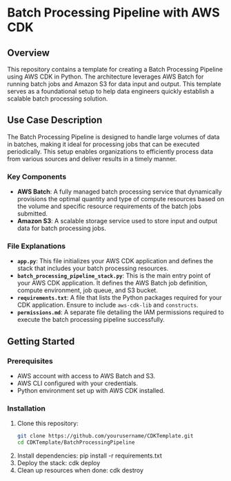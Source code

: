 # Batch Processing Pipeline with AWS CDK

## Overview

This repository contains a template for creating a Batch Processing Pipeline using AWS CDK in Python. The architecture leverages AWS Batch for running batch jobs and Amazon S3 for data input and output. This template serves as a foundational setup to help data engineers quickly establish a scalable batch processing solution.

## Use Case Description

The Batch Processing Pipeline is designed to handle large volumes of data in batches, making it ideal for processing jobs that can be executed periodically. This setup enables organizations to efficiently process data from various sources and deliver results in a timely manner.

### Key Components

- **AWS Batch**: A fully managed batch processing service that dynamically provisions the optimal quantity and type of compute resources based on the volume and specific resource requirements of the batch jobs submitted.
- **Amazon S3**: A scalable storage service used to store input and output data for batch processing jobs.

### File Explanations

- **`app.py`**: This file initializes your AWS CDK application and defines the stack that includes your batch processing resources.
- **`batch_processing_pipeline_stack.py`**: This is the main entry point of your AWS CDK application. It defines the AWS Batch job definition, compute environment, job queue, and S3 bucket.
- **`requirements.txt`**: A file that lists the Python packages required for your CDK application. Ensure to include `aws-cdk-lib` and `constructs`.
- **`permissions.md`**: A separate file detailing the IAM permissions required to execute the batch processing pipeline successfully.

## Getting Started

### Prerequisites

- AWS account with access to AWS Batch and S3.
- AWS CLI configured with your credentials.
- Python environment set up with AWS CDK installed.

### Installation

1. Clone this repository:
   ```bash
   git clone https://github.com/yourusername/CDKTemplate.git
   cd CDKTemplate/BatchProcessingPipeline
2. Install dependencies:
    pip install -r requirements.txt
3. Deploy the stack:
    cdk deploy
4. Clean up resources when done:
    cdk destroy
